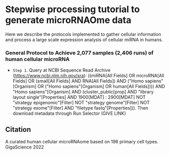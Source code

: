 # Stepwise processing tutorial to generate microRNAOme data

Here we describe the protocols implemented to gather cellular information and process a large scale expression analysis of cellular miRNA in humans. 

### General Protocol to Achieve 2,077 samples (2,406 runs) of human cellular microRNA

* `Step 1`.  Query at NCBI Sequence Read Archive (https://www.ncbi.nlm.nih.gov/sra):  ((miRNA[All Fields] OR microRNA[All Fields] OR (small[All Fields] AND RNA[All Fields]) AND ("Homo sapiens"[Organism] OR ("Homo sapiens"[Organism] OR human[All Fields]))) AND "Homo sapiens"[Organism] AND (cluster_public[prop] AND "library layout single"[Properties] AND 1900[MDAT] : 2900[MDAT] NOT "strategy epigenomic"[Filter] NOT "strategy genome"[Filter] NOT "strategy exome"[Filter] AND "filetype fastq"[Properties])).  Then download metadata through Run Selector (GIVE LINK)

## Citation
A curated human cellular microRNAome based on 196 primary cell types. GigaScience 2022

